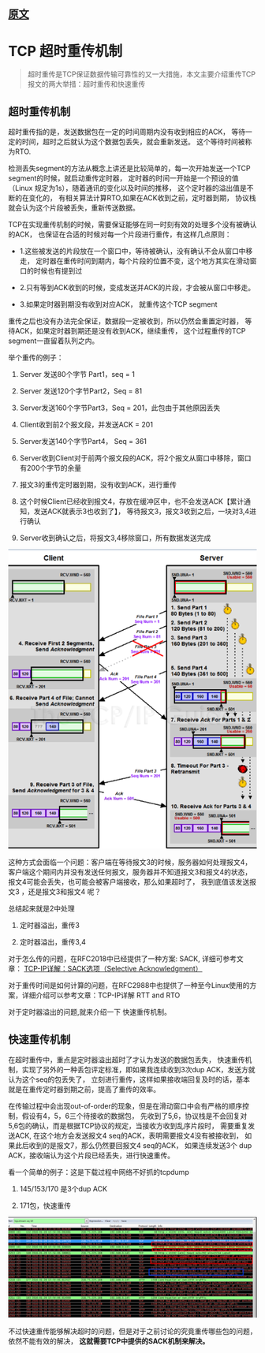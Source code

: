 
## [原文](https://blog.csdn.net/wdscq1234/article/details/52476231)

# TCP 超时重传机制

> 超时重传是TCP保证数据传输可靠性的又一大措施，本文主要介绍重传TCP报文的两大举措：超时重传和快速重传


## 超时重传机制

超时重传指的是，发送数据包在一定的时间周期内没有收到相应的ACK，
等待一定的时间，超时之后就认为这个数据包丢失，就会重新发送。
这个等待时间被称为RTO.  

检测丢失segment的方法从概念上讲还是比较简单的，每一次开始发送一个TCP segment的时候，就启动重传定时器，
定时器的时间一开始是一个预设的值（Linux 规定为1s），随着通讯的变化以及时间的推移，
这个定时器的溢出值是不断的在变化的，
有相关算法计算RTO,如果在ACK收到之前，定时器到期，
协议栈就会认为这个片段被丢失，重新传送数据。


TCP在实现重传机制的时候，需要保证能够在同一时刻有效的处理多个没有被确认的ACK，
也保证在合适的时候对每一个片段进行重传，有这样几点原则：

- 1.这些被发送的片段放在一个窗口中，等待被确认，没有确认不会从窗口中移走，
定时器在重传时间到期内，每个片段的位置不变，这个地方其实在滑动窗口的时候也有提到过

- 2.只有等到ACK收到的时候，变成发送并ACK的片段，才会被从窗口中移走。

- 3.如果定时器到期没有收到对应ACK， 就重传这个TCP segment

重传之后也没有办法完全保证，数据段一定被收到，所以仍然会重置定时器，
等待ACK，如果定时器到期还是没有收到ACK，继续重传，
这个过程重传的TCP segment一直留着队列之内。

举个重传的例子：

1. Server 发送80个字节 Part1，seq = 1 

2. Server 发送120个字节Part2，Seq = 81

3. Server发送160个字节Part3，Seq = 201，此包由于其他原因丢失

4. Client收到前2个报文段，并发送ACK = 201

5. Server发送140个字节Part4， Seq = 361

7. Server收到Client对于前两个报文段的ACK，将2个报文从窗口中移除，窗口有200个字节的余量

8. 报文3的重传定时器到期，没有收到ACK，进行重传

9. 这个时候Client已经收到报文4，存放在缓冲区中，也不会发送ACK【累计通知，发送ACK就表示3也收到了】，
等待报文3，报文3收到之后，一块对3,4进行确认

10. Server收到确认之后，将报文3,4移除窗口，所有数据发送完成

![](../../images/tcp/tpc_timeout_retransmit.png)


这种方式会面临一个问题：客户端在等待报文3的时候，服务器如何处理报文4， 
客户端这个期间内并没有发送任何报文，服务器并不知道报文3和报文4的状态，
报文4可能会丢失，也可能会被客户端接收，那么如果超时了，
我到底值该发送报文3 ，还是报文3和报文4 呢？

总结起来就是2中处理

1. 定时器溢出，重传3

2. 定时器溢出，重传3,4

对于怎么传的问题，在RFC2018中已经提供了一种方案: SACK, 详细可参考文章：
[TCP-IP详解：SACK选项（Selective Acknowledgment）](https://blog.csdn.net/wdscq1234/article/details/52503315)

对于重传时间是如何计算的问题，在RFC2988中也提供了一种至今Linux使用的方案，详细介绍可以参考文章：TCP-IP详解 RTT and RTO

对于定时器溢出的问题,就来介绍一下 快速重传机制。



## 快速重传机制
在超时重传中，重点是定时器溢出超时了才认为发送的数据包丢失，
快速重传机制，实现了另外的一种丢包评定标准，即如果我连续收到3次dup ACK，发送方就认为这个seq的包丢失了，
立刻进行重传，这样如果接收端回复及时的话，基本就是在重传定时器到期之前，提高了重传的效率。

在传输过程中会出现out-of-order的现象，但是在滑动窗口中会有严格的顺序控制，假设有4，5，6三个待接收的数据包，
先收到了5,6，协议栈是不会回复对5,6包的确认，而是根据TCP协议的规定，当接收方收到乱序片段时，
需要重复发送ACK, 在这个地方会发送报文4 seq的ACK，表明需要报文4没有被接收到，
如果此后收到的是报文7，那么仍然要回报文4 seq的ACK，
如果连续发送3个 dup ACK，接收端认为这个片段已经丢失，进行快速重传。

看一个简单的例子：这是下载过程中网络不好抓的tcpdump

1. 145/153/170 是3个dup ACK

2.  171包，快速重传

![](../../images/tcp/tcp_dump.png)


不过快速重传能够解决超时的问题，但是对于之前讨论的究竟重传哪些包的问题，依然不能有效的解决，
**这就需要TCP中提供的SACK机制来解决。**

